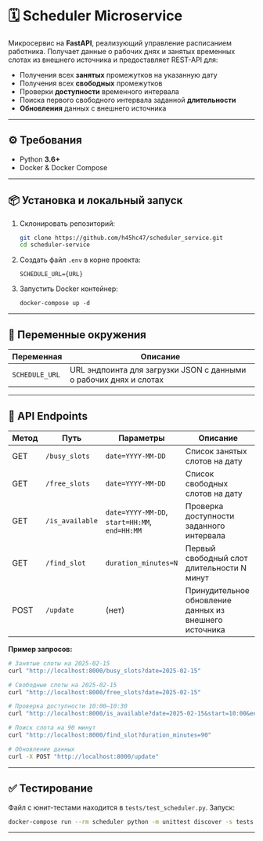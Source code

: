 # 🗓️ Scheduler Microservice

Микросервис на **FastAPI**, реализующий управление расписанием работника.
Получает данные о рабочих днях и занятых временных слотах из внешнего источника и предоставляет REST-API для:

* Получения всех **занятых** промежутков на указанную дату
* Получения всех **свободных** промежутков
* Проверки **доступности** временного интервала
* Поиска первого свободного интервала заданной **длительности**
* **Обновления** данных с внешнего источника

---

## ⚙️ Требования

* Python **3.6+**
* Docker & Docker Compose

---

## 📦 Установка и локальный запуск

1. Склонировать репозиторий:

   ```bash
   git clone https://github.com/h45hc47/scheduler_service.git
   cd scheduler-service
   ```
2. Создать файл `.env` в корне проекта:

   ```
   SCHEDULE_URL={URL}
   ```
3. Запустить Docker контейнер:

   ```
   docker-compose up -d
   ```
---

## 🔌 Переменные окружения

| Переменная     | Описание                                                          |
| -------------- | ----------------------------------------------------------------- |
| `SCHEDULE_URL` | URL эндпоинта для загрузки JSON с данными о рабочих днях и слотах |

---

## 📑 API Endpoints

| Метод | Путь            | Параметры                                           | Описание                                               |
| ----- | --------------- | --------------------------------------------------- | ------------------------------------------------------ |
| GET   | `/busy_slots`   | `date=YYYY-MM-DD`                                   | Список занятых слотов на дату                          |
| GET   | `/free_slots`   | `date=YYYY-MM-DD`                                   | Список свободных слотов на дату                        |
| GET   | `/is_available` | `date=YYYY-MM-DD`,<br>`start=HH:MM`,<br>`end=HH:MM` | Проверка доступности заданного интервала               |
| GET   | `/find_slot`    | `duration_minutes=N`                                | Первый свободный слот длительности N минут             |
| POST  | `/update`       | (нет)                                               | Принудительное обновление данных из внешнего источника |

**Пример запросов:**

```bash
# Занятые слоты на 2025-02-15
curl "http://localhost:8000/busy_slots?date=2025-02-15"

# Свободные слоты на 2025-02-15
curl "http://localhost:8000/free_slots?date=2025-02-15"

# Проверка доступности 10:00–10:30
curl "http://localhost:8000/is_available?date=2025-02-15&start=10:00&end=10:30"

# Поиск слота на 90 минут
curl "http://localhost:8000/find_slot?duration_minutes=90"

# Обновление данных
curl -X POST "http://localhost:8000/update"
```

---

## ✅ Тестирование

Файл с юнит-тестами находится в `tests/test_scheduler.py`.
Запуск:

```bash
docker-compose run --rm scheduler python -m unittest discover -s tests
```

---
